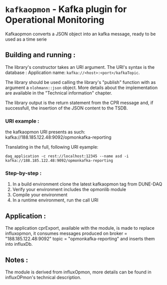 # `kafkaopmon` - Kafka plugin for Operational Monitoring
Kafkaopmon converts a JSON object into an kafka message, ready to be used as a time serie

## Building and running :
The library's constructor takes an URI argument. The URI's syntax is the database : Application name: `kafka://<host>:<port>/kafkaTopic`. 

The library should be used calling the library's "publish" function with as argument a `nlohmann::json` object. More details about the implementation are available in the "Technical information" chapter.

The library output is the return statement from the CPR message and, if successfull, the insertion of the JSON content to the TSDB.

### URI example :
the kafkaopmon URI presents as such: kafka://188.185.122.48:9092/opmonkafka-reporting

Translating in the full, following URI eyample:

```
daq_application -c rest://localhost:12345 --name asd -i kafka://188.185.122.48:9092/opmonkafka-reporting
```

### Step-by-step :
1. In a build environment clone the latest kafkaopmon tag from DUNE-DAQ
2. Verify your environment includes the opmonlib module
3. Compile your environment
4. In a runtime environment, run the call URI

## Application :
The application cprExport, available with the module, is made to replace influxopmon, it consumes messages produced on broker = "188.185.122.48:9092" topic = "opmonkafka-reporting" and inserts them into influxDb.


## Notes :
The module is derived from influxOpmon, more details can be found in influxOPmon's technical description.
